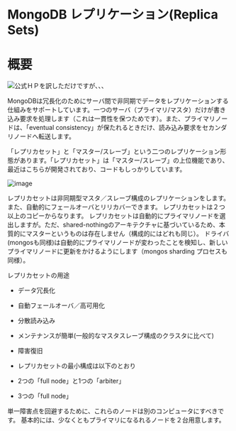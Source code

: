 MongoDB レプリケーション(Replica Sets)
=================

概要
=================

![公式ＨＰ](http://www.mongodb.org/display/DOCS/Replica+Sets)を訳しただけですが、、、


MongoDBは冗長化のためにサーバ間で非同期でデータをレプリケーションする仕組みをサポートしています。一つのサーバ（プライマリ/マスタ）だけが書き込み要求を処理します（これは一貫性を保つためです）。また、プライマリノードは、「eventual consistency」が保たれるときだけ、読み込み要求をセカンダリノードへ転送します。

「レプリカセット」と「マスター/スレーブ」という二つのレプリケーション形態があります。「レプリカセット」は「マスター/スレーブ」の上位機能であり、最近はこちらが開発されており、コードもしっかりしています。

![image](http://www.mongodb.org/download/attachments/131603/replia+set.png?version=1&modificationDate=1344261985424)

レプリカセットは非同期型マスタ／スレーブ構成のレプリケーションをします。また、自動的にフェールオーバとリリカバーできます。
レプリカセットは２つ以上のコピーからなります。
レプリカセットは自動的にプライマリノードを選出しますが。ただ、shared-nothingのアーキテクチャに基づいているため、本質的にマスターというものは存在しません（構成的にはどれも同じ）。
ドライバ(mongosも同様)は自動的にプライマリノードが変わったことを検知し、新しいプライマリノードに更新をかけるようにします（mongos sharding プロセスも同様）。
 
レプリカセットの用途
 * データ冗長化
 * 自動フェールオーバ／高可用化
 * 分散読み込み
 * メンテナンスが簡単(一般的なマスタスレーブ構成のクラスタに比べて)
 * 障害復旧

* レプリカセットの最小構成は以下のとおり
 * 2つの「full node」と1つの「arbiter」
 * 3つの「full node」

単一障害点を回避するために、これらのノードは別のコンピュータにすべきです。
基本的には、少なくともプライマリになるれるノードを２台用意します。